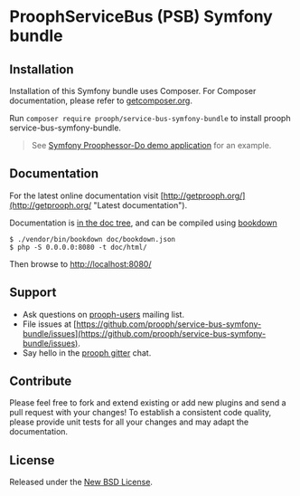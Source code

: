 # ProophServiceBus (PSB) Symfony bundle

## Installation

Installation of this Symfony bundle uses Composer. For Composer documentation, please refer to
[getcomposer.org](http://getcomposer.org/).

Run `composer require prooph/service-bus-symfony-bundle` to install prooph service-bus-symfony-bundle.

> See [Symfony Proophessor-Do demo application](https://github.com/prooph/proophessor-do-symfony) for an example.

## Documentation
For the latest online documentation visit [http://getprooph.org/](http://getprooph.org/ "Latest documentation").

Documentation is [in the doc tree](doc/), and can be compiled using [bookdown](http://bookdown.io)

```console
$ ./vendor/bin/bookdown doc/bookdown.json
$ php -S 0.0.0.0:8080 -t doc/html/
```

Then browse to [http://localhost:8080/](http://localhost:8080/)

## Support

- Ask questions on [prooph-users](https://groups.google.com/forum/?hl=de#!forum/prooph) mailing list.
- File issues at [https://github.com/prooph/service-bus-symfony-bundle/issues](https://github.com/prooph/service-bus-symfony-bundle/issues).
- Say hello in the [prooph gitter](https://gitter.im/prooph/improoph) chat.

## Contribute

Please feel free to fork and extend existing or add new plugins and send a pull request with your changes!
To establish a consistent code quality, please provide unit tests for all your changes and may adapt the documentation.

## License

Released under the [New BSD License](LICENSE.md).
